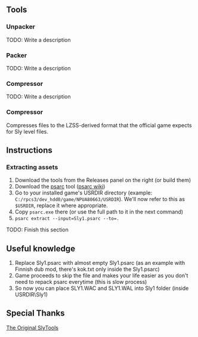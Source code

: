 ## Tools

### Unpacker
TODO: Write a description

### Packer 
TODO: Write a description

### Compressor
TODO: Write a description

### Compressor
Compresses files to the LZSS-derived format that the official game expects for Sly level files.

## Instructions
### Extracting assets
1) Download the tools from the Releases panel on the right (or build them)
2) Download the [psarc](https://mega.nz/file/u5c1zRCb#-D3vhHr5PdPTYhGKTYXhedgDkmvmxx75l9AayYe_Ksw) tool ([psarc wiki](https://www.psdevwiki.com/ps3/PlayStation_archive_(PSARC)#PSARC))
3) Go to your installed game's USRDIR directory (example: `C:/rpcs3/dev_hdd0/game/NPUA80663/USRDIR`).
   We'll now refer to this as `$USRDIR`, replace it where appropriate.
4) Copy `psarc.exe` there (or use the full path to it in the next command)
5) `psarc extract --input=Sly1.psarc --to=.`

TODO: Finish this section

## Useful knowledge
1) Replace Sly1.psarc with almost empty Sly1.psarc (as an example with Finnish dub mod, there's kok.txt only inside the Sly1.psarc)
2) Game proceeds to skip the file and makes your life easier as you don't need to repack psarc everytime (this is slow process)
3) So now you can place SLY1.WAC and SLY1.WAL into Sly1 folder (inside USRDIR\Sly1)

## Special Thanks
[The Original SlyTools](https://github.com/VelocityRa/SlyTools)
